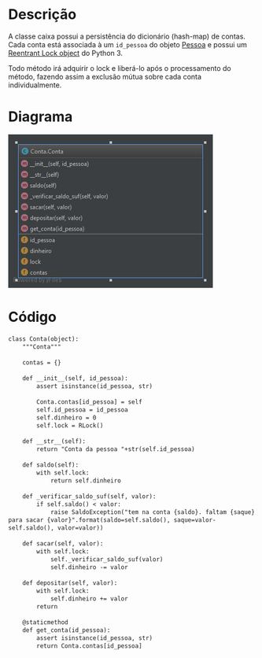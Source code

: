 # Descrição

A classe caixa possui a persistência do dicionário \(hash-map\) de contas. Cada conta está associada à um `id_pessoa` do objeto [Pessoa](/doc/implementacao/pessoa.md) e possui um [Reentrant Lock object](https://docs.python.org/3/library/threading.html#threading.RLock) do Python 3. 

Todo método irá adquirir o lock e liberá-lo após o processamento do método, fazendo assim a exclusão mútua sobre cada conta individualmente.

# Diagrama

![](/doc/img/conta.png)

# Código

```
class Conta(object):
    """Conta"""

    contas = {}

    def __init__(self, id_pessoa):
        assert isinstance(id_pessoa, str)

        Conta.contas[id_pessoa] = self
        self.id_pessoa = id_pessoa
        self.dinheiro = 0
        self.lock = RLock()

    def __str__(self):
        return "Conta da pessoa "+str(self.id_pessoa)

    def saldo(self):
        with self.lock:
            return self.dinheiro

    def _verificar_saldo_suf(self, valor):
        if self.saldo() < valor:
            raise SaldoException("tem na conta {saldo}. faltam {saque} para sacar {valor}".format(saldo=self.saldo(), saque=valor-self.saldo(), valor=valor))

    def sacar(self, valor):
        with self.lock:
            self._verificar_saldo_suf(valor)
            self.dinheiro -= valor

    def depositar(self, valor):
        with self.lock:
            self.dinheiro += valor
        return

    @staticmethod
    def get_conta(id_pessoa):
        assert isinstance(id_pessoa, str)
        return Conta.contas[id_pessoa]
```



